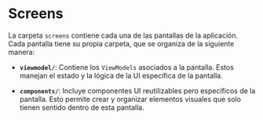 # Screens

La carpeta `screens` contiene cada una de las pantallas de la aplicación. Cada pantalla tiene su propia carpeta, que se organiza de la siguiente manera:

- **`viewmodel/`**: Contiene los `ViewModels` asociados a la pantalla. Estos manejan el estado y la lógica de la UI específica de la pantalla.

- **`components/`**: Incluye componentes UI reutilizables pero específicos de la pantalla. Esto permite crear y organizar elementos visuales que solo tienen sentido dentro de esta pantalla.
